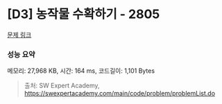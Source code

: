 # [D3] 농작물 수확하기 - 2805 

[문제 링크](https://swexpertacademy.com/main/code/problem/problemDetail.do?contestProbId=AV7GLXqKAWYDFAXB) 

### 성능 요약

메모리: 27,968 KB, 시간: 164 ms, 코드길이: 1,101 Bytes



> 출처: SW Expert Academy, https://swexpertacademy.com/main/code/problem/problemList.do